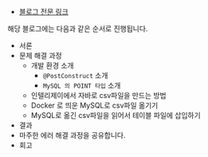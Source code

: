* [블로그 전문 링크](https://dkswhdgur246.tistory.com/47)

해당 블로그에는 다음과 같은 순서로 진행됩니다.
* 서론
* 문제 해결 과정
  * 개발 환경 소개
    * `@PostConstruct` 소개
    * `MySQL 의 POINT 타입` 소개
  * 인텔리제이에서 자바로 csv파일을 만드는 방법
  * Docker 로 띄운 MySQL로 csv파일 옮기기
  * MySQL로 옮긴 csv파일을 읽어서 테이블 파일에 삽입하기
* 결과
* 마주한 에러 해결 과정을 공유합니다.
* 회고
